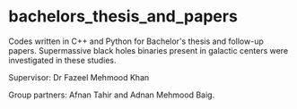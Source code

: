 # bachelors_thesis_and_papers
Codes written in C++ and Python for Bachelor's thesis and follow-up papers. Supermassive black holes binaries present in galactic centers were investigated in these studies. 

Supervisor: Dr Fazeel Mehmood Khan

Group partners: Afnan Tahir and Adnan Mehmood Baig.
